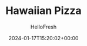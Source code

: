 ---
draft: true # Use this only for setting draft status
hidden: false # Use this to hide unwanted recipes
slug: # <post-title>
title: 'Hawaiian Pizza'
description: "Hawaiian pizza is a pizzeria staple for good reason – salty ham and sweet pineapple were made for each other! We’re upgrading this classic with crispy prosciutto, caramelized pineapple, and a drizzle of spicy honey. A little cilantro adds a touch of freshness."
image: https://img.hellofresh.com/f_auto,fl_lossy,q_auto,w_1200/hellofresh_s3/image/hawaiian-pizza-a98b3b1a.jpg
date: 2024-01-17T15:20:02+00:00
author: HelloFresh

tags: ['Spicy']
categories: "main course"
cuisines: "American"
allergens: ['Milk', 'Wheat']

calories: 679
preptime: ['35 minutes']
cooktime: # 180 = 3 Hours | In minutes
totaltime: PT35M
servings: 2

links:
  - description: "Hawaiian pizza is a pizzeria staple for good reason – salty ham and sweet pineapple were made for each other! We’re upgrading this classic with crispy prosciutto, caramelized pineapple, and a drizzle of spicy honey. A little cilantro adds a touch of freshness."
    website: https://www.hellofresh.com/recipes/hawaiian-pizza-5735f4e6fd2cb939768b4567
    image: https://img.hellofresh.com/f_auto,fl_lossy,q_auto,w_1200/hellofresh_s3/image/hawaiian-pizza-a98b3b1a.jpg
 
weight: # 1 | You can add weight to some posts to override the default sorting (date descending)

comments: false # Keep False

ingredients: ['2 unit Scallions', '¼ ounce Cilantro', '1 unit Shallot', '4 ounce Fresh Mozzarella', '10 ounce Pizza Dough', '2 teaspoon Olive Oil', '4 ounce Prosciutto', '1 jar Honey', '1 teaspoon Chili Flakes', '4 ounce Pineapple']

instructionTitles: ['Prep the toppings', 'Par-bake the pizza dough', 'Cook the pineapple', 'Assemble the pizza']
instructions: ['Wash and dry all produce. Preheat the oven to 400 degrees. Thinly slice the scallions, keeping the greens and whites separate. Roughly chop the cilantro. Peel, then thinly slice the shallot into rings. Roughly chop the pineapple into small pieces, reserving any juice. Slice or tear the mozzarella cheese into small pieces.', 'Using your hands, stretch out the dough into a rough 1/4-inch thick rectangle (about 9”x13”). Place onto a lightly oiled baking sheet and prick all over with a fork. Place in the oven for 7-10 minutes, until the dough is just beginning to brown on the edges. HINT: If you have a rolling pin or wine bottle, we recommend rolling out the dough onto a lightly floured surface.', 'While the pizza dough cooks, heat a drizzle of oil in a large pan over high heat. Add the pineapple to the pan and cook, tossing for 3-4 minutes until slightly browned. Add the shallots and the scallion whites to the pan and cook for an additional 2 minutes. When the pizza dough is ready, remove it from the oven and preheat the broiler to high or the oven to 500 degrees.', 'Top the par-baked pizza dough with the mozzarella cheese, pineapple, shallot, and scallion whites. Tear the prosciutto into pieces and lay them over the pizza. Return the pizza to the oven for 3-5 more minutes, until the crust is crisp and slightly charred, and the cheese is melted and starting to brown.', 'Make the spiced honey: Add the scallion greens, reserved pineapple juice, 1 Tablespoon honey, 1 Tablespoon water, and a pinch of chili flakes (to taste) to the same pan you used for the pineapple. Bring to a simmer and cook for about 1 minute. Remove the pan from the heat.', 'Plate and serve: Cut the Hawaiian pizza into slices and drizzle with the spiced honey. Top with the chopped cilantro and enjoy!']
---